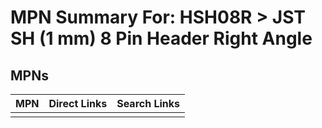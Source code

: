 



# MPN Summary For: HSH08R > JST SH (1 mm) 8 Pin Header Right Angle

## MPNs
  

|MPN|Direct Links|Search Links|
| :--- | :--- | :--- |
||||
